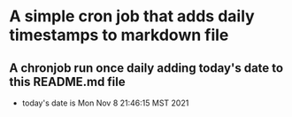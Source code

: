 A simple cron job that adds daily timestamps to markdown file
============================================================
## A chronjob run once daily adding today's date to this README.md file
* today's date is Mon Nov  8 21:46:15 MST 2021
